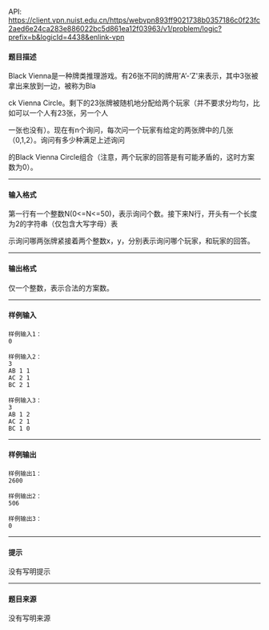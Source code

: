 API: https://client.vpn.nuist.edu.cn/https/webvpn893ff9021738b0357186c0f23fc2aed6e24ca283e886022bc5d861ea12f03963/v1/problem/logic?prefix=b&logicId=4438&enlink-vpn

#### 题目描述

Black Vienna是一种牌类推理游戏。有26张不同的牌用’A’-’Z'来表示，其中3张被拿出来放到一边，被称为Bla

ck Vienna Circle。剩下的23张牌被随机地分配给两个玩家（并不要求分均匀，比如可以一个人有23张，另一个人

一张也没有）。现在有n个询问，每次问一个玩家有给定的两张牌中的几张（0,1,2）。询问有多少种满足上述询问

的Black Vienna Circle组合（注意，两个玩家的回答是有可能矛盾的，这时方案数为0）。

---

#### 输入格式

第一行有一个整数N(0<=N<=50)，表示询问个数。接下来N行，开头有一个长度为2的字符串（仅包含大写字母）表

示询问哪两张牌紧接着两个整数x，y，分别表示询问哪个玩家，和玩家的回答。

---

#### 输出格式

仅一个整数，表示合法的方案数。

---

#### 样例输入
```
样例输入1：
0

样例输入2：
3
AB 1 1
AC 2 1
BC 2 1

样例输入3：
3
AB 1 2
AC 2 1
BC 1 0
```

---

#### 样例输出
```
样例输出1：
2600

样例输出2：
506

样例输出3：
0
```

---

#### 提示

没有写明提示

---

#### 题目来源

没有写明来源